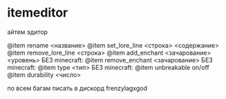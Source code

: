 # itemeditor
айтем эдитор

@item rename <название>
@item set_lore_line <строка> <содержание>
@item remove_lore_line <строка>
@item add_enchant <зачарование> <уровень> БЕЗ minecraft:
@item remove_enchant <зачарование> БЕЗ minecraft:
@item type <тип> БЕЗ minecraft:
@item unbreakable on/off
@item durability <число>

по всем багам писать в дискорд frenzylagxgod
